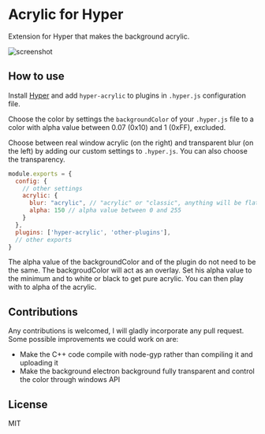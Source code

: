 # Acrylic for Hyper

Extension for Hyper that makes the background acrylic.

![screenshot](https://github.com/yanisdb/acrylic/blob/master/images/Screenshot.png)

## How to use

Install [Hyper](https://hyper.is) and add `hyper-acrylic` to plugins in `.hyper.js` configuration file.

Choose the color by settings the `backgroundColor` of your `.hyper.js` file to a color with alpha value between 0.07 (0x10) and 1 (0xFF), excluded.

Choose between real window acrylic (on the right) and transparent blur (on the left) by adding our custom settings to `.hyper.js`. You can also choose the transparency.
```js
module.exports = {
  config: {
    // other settings
    acrylic: {
      blur: "acrylic", // "acrylic" or "classic", anything will be flat
      alpha: 150 // alpha value between 0 and 255
    }
  },
  plugins: ['hyper-acrylic', 'other-plugins'],
  // other exports
}
```
The alpha value of the backgroundColor and of the plugin do not need to be the same. The backgroudColor will act as an overlay. Set his alpha value to the minimum and to white or black to get pure acrylic. You can then play with to alpha of the acrylic.

## Contributions

Any contributions is welcomed, I will gladly incorporate any pull request.
Some possible improvements we could work on are:
 * Make the C++ code compile with node-gyp rather than compiling it and uploading it
 * Make the background electron background fully transparent and control the color through windows API
 
## License
 MIT
